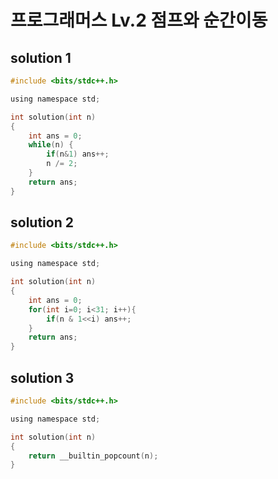 ﻿# 프로그래머스 Lv.2 점프와 순간이동

## solution 1

```c
#include <bits/stdc++.h>

using namespace std;

int solution(int n)
{
    int ans = 0;
    while(n) {
        if(n&1) ans++;
        n /= 2;
    }
    return ans;
}
```

## solution 2

```c
#include <bits/stdc++.h>

using namespace std;

int solution(int n)
{
    int ans = 0;
    for(int i=0; i<31; i++){
        if(n & 1<<i) ans++;
    }
    return ans;
}
```

## solution 3

```c
#include <bits/stdc++.h>

using namespace std;

int solution(int n)
{
    return __builtin_popcount(n);
}
```